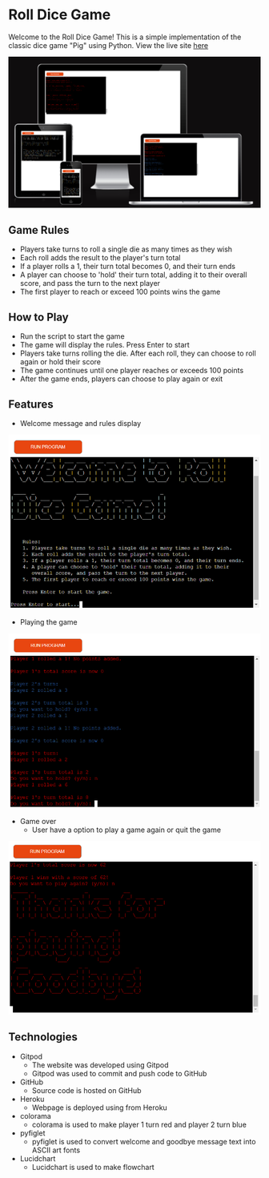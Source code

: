 # Roll Dice Game

Welcome to the Roll Dice Game! This is a simple implementation of the classic dice game "Pig" using Python. View the live site [here](https://roll-dice09-55f0f87de3ed.herokuapp.com/)

![Responsiveness](docs/project-images/roll-dice-responsiveness.png)

## Game Rules

- Players take turns to roll a single die as many times as they wish
- Each roll adds the result to the player's turn total
- If a player rolls a 1, their turn total becomes 0, and their turn ends
- A player can choose to 'hold' their turn total, adding it to their overall score, and pass the turn to the next player
- The first player to reach or exceed 100 points wins the game

## How to Play

- Run the script to start the game
- The game will display the rules. Press Enter to start
- Players take turns rolling the die. After each roll, they can choose to roll again or hold their score
- The game continues until one player reaches or exceeds 100 points
- After the game ends, players can choose to play again or exit

## Features

- Welcome message and rules display

![Welcome message and display rules](docs/project-images/roll-dice-welcome-and-rules.png)

- Playing the game

![Play the game](docs/project-images/roll-dice-game.png)

- Game over
  - User have a option to play a game again or quit the game

![Game over](docs/project-images/roll-dice-game-over.png)

## Technologies

- Gitpod
  - The website was developed using Gitpod
  - Gitpod was used to commit and push code to GitHub
- GitHub
  - Source code is hosted on GitHub
- Heroku
  - Webpage is deployed using from Heroku
- colorama
  - colorama is used to make player 1 turn red and player 2 turn blue
- pyfiglet
  - pyfiglet is used to convert welcome and goodbye message text into ASCII art fonts
- Lucidchart
  - Lucidchart is used to make flowchart
